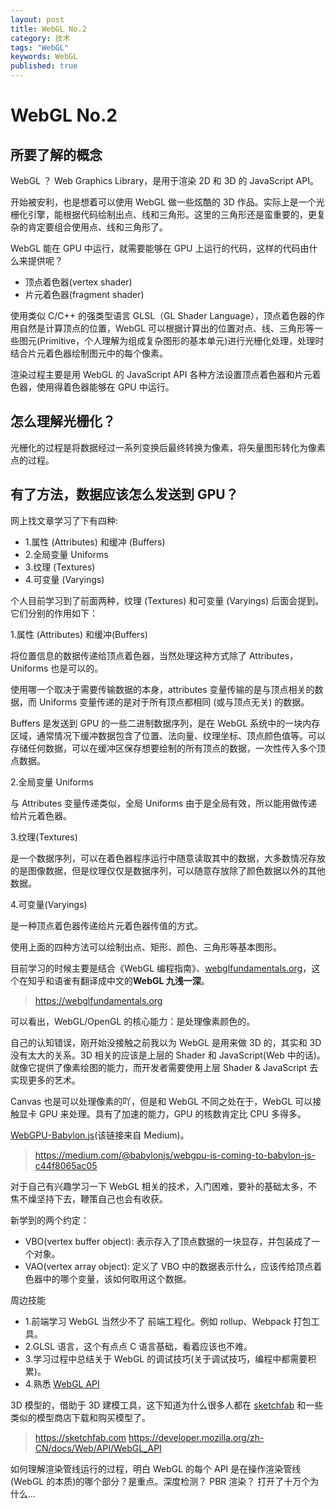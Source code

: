 ```yaml
---
layout: post
title: WebGL No.2
category: 技术
tags: "WebGL"
keywords: WebGL
published: true
---
```


# WebGL No.2

## 所要了解的概念

WebGL ？ Web Graphics Library，是用于渲染 2D 和 3D 的 JavaScript API。

开始被安利，也是想着可以使用 WebGL 做一些炫酷的 3D 作品。实际上是一个光栅化引擎，能根据代码绘制出点、线和三角形。这里的三角形还是蛮重要的，更复杂的肯定要组合使用点、线和三角形了。

WebGL 能在 GPU 中运行，就需要能够在 GPU 上运行的代码，这样的代码由什么来提供呢？

- 顶点着色器(vertex shader)
- 片元着色器(fragment shader)

使用类似 C/C++ 的强类型语言 GLSL（GL Shader Language），顶点着色器的作用自然是计算顶点的位置，WebGL 可以根据计算出的位置对点、线、三角形等一些图元(Primitive，个人理解为组成复杂图形的基本单元)进行光栅化处理，处理时结合片元着色器绘制图元中的每个像素。

渲染过程主要是用 WebGL 的 JavaScript API 各种方法设置顶点着色器和片元着色器，使用得着色器能够在 GPU 中运行。

## 怎么理解光栅化？

光栅化的过程是将数据经过一系列变换后最终转换为像素，将矢量图形转化为像素点的过程。

## 有了方法，数据应该怎么发送到 GPU？

网上找文章学习了下有四种:

- 1.属性 (Attributes) 和缓冲 (Buffers)
- 2.全局变量 Uniforms
- 3.纹理 (Textures)
- 4.可变量 (Varyings)

个人目前学习到了前面两种，纹理 (Textures) 和可变量 (Varyings) 后面会提到。它们分别的作用如下：

1.属性 (Attributes) 和缓冲(Buffers)

将位置信息的数据传递给顶点着色器，当然处理这种方式除了 Attributes，Uniforms 也是可以的。

使用哪一个取决于需要传输数据的本身，attributes 变量传输的是与顶点相关的数据，而 Uniforms 变量传递的是对于所有顶点都相同 (或与顶点无关) 的数据。

Buffers 是发送到 GPU 的一些二进制数据序列，是在 WebGL 系统中的一块内存区域，通常情况下缓冲数据包含了位置、法向量、纹理坐标、顶点颜色值等。可以存储任何数据，可以在缓冲区保存想要绘制的所有顶点的数据，一次性传入多个顶点数据。

2.全局变量 Uniforms

与 Attributes 变量传递类似，全局 Uniforms 由于是全局有效，所以能用做传递给片元着色器。

3.纹理(Textures)

是一个数据序列，可以在着色器程序运行中随意读取其中的数据，大多数情况存放的是图像数据，但是纹理仅仅是数据序列，可以随意存放除了颜色数据以外的其他数据。

4.可变量(Varyings)

是一种顶点着色器传递给片元着色器传值的方式。

使用上面的四种方法可以绘制出点、矩形、颜色、三角形等基本图形。

目前学习的时候主要是结合《WebGL 编程指南》、[webglfundamentals.org](https://webglfundamentals.org)，这个在知乎和语雀有翻译成中文的**WebGL 九浅一深**。

> https://webglfundamentals.org

可以看出，WebGL/OpenGL 的核心能力：是处理像素颜色的。

自己的认知错误，刚开始没接触之前我以为 WebGL 是用来做 3D 的，其实和 3D 没有太大的关系。3D 相关的应该是上层的 Shader 和 JavaScript(Web 中的话)。就像它提供了像素绘图的能力，而开发者需要使用上层 Shader & JavaScript 去实现更多的艺术。

Canvas 也是可以处理像素的吖，但是和 WebGL 不同之处在于，WebGL 可以接触显卡 GPU 来处理。具有了加速的能力，GPU 的核数肯定比 CPU 多得多。

[WebGPU-Babylon.js](https://medium.com/@babylonjs/webgpu-is-coming-to-babylon-js-c44f8065ac05)(该链接来自 Medium)。

> https://medium.com/@babylonjs/webgpu-is-coming-to-babylon-js-c44f8065ac05

对于自己有兴趣学习一下 WebGL 相关的技术，入门困难，要补的基础太多，不焦不燥坚持下去，鞭策自己也会有收获。

新学到的两个约定：

- VBO(vertex buffer object): 表示存入了顶点数据的一块显存，并包装成了一个对象。
- VAO(vertex array object): 定义了 VBO 中的数据表示什么，应该传给顶点着色器中的哪个变量，该如何取用这个数据。

周边技能

- 1.前端学习 WebGL 当然少不了 前端工程化。例如 rollup、Webpack 打包工具。
- 2.GLSL 语言，这个有点点 C 语言基础，看着应该也不难。
- 3.学习过程中总结关于 WebGL 的调试技巧(关于调试技巧，编程中都需要积累)。
- 4.熟悉 [WebGL API](https://developer.mozilla.org/zh-CN/docs/Web/API/WebGL_API)

3D 模型的，借助于 3D 建模工具，这下知道为什么很多人都在 [sketchfab](https://sketchfab.com/) 和一些类似的模型商店下载和购买模型了。

> https://sketchfab.com
> https://developer.mozilla.org/zh-CN/docs/Web/API/WebGL_API

如何理解渲染管线运行的过程，明白 WebGL 的每个 API 是在操作渲染管线(WebGL 的本质)的哪个部分？是重点。深度检测？ PBR 渲染？ 打开了十万个为什么...
